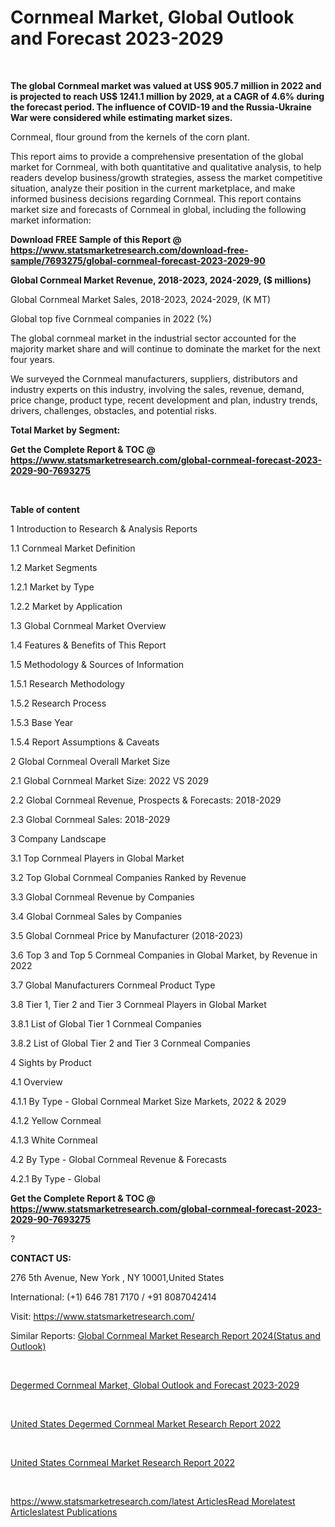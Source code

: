 <h1>Cornmeal Market, Global Outlook and Forecast 2023-2029</h1><br/><p><strong>The global Cornmeal market was valued at US$ 905.7 million in 2022 and is projected to reach US$ 1241.1 million by 2029, at a <strong>CAGR</strong> of 4.6% during the forecast period. The influence of COVID-19 and the Russia-Ukraine War were considered while estimating market sizes.</strong></p>
 
 
 
 <p>Cornmeal, flour ground from the kernels of the corn plant.</p>
 
 
 
 <p>This report aims to provide a comprehensive presentation of the global market for Cornmeal, with both quantitative and qualitative analysis, to help readers develop business/growth strategies, assess the market competitive situation, analyze their position in the current marketplace, and make informed business decisions regarding Cornmeal. This report contains market size and forecasts of Cornmeal in global, including the following market information:</p>
 
 
 
 <p><strong>Download FREE Sample of this Report @ <a href="https://www.statsmarketresearch.com/download-free-sample/7693275/global-cornmeal-forecast-2023-2029-90">https://www.statsmarketresearch.com/download-free-sample/7693275/global-cornmeal-forecast-2023-2029-90</a></strong></p>
 
 
 
 <p><strong>Global Cornmeal Market Revenue, 2018-2023, 2024-2029, ($ millions)</strong></p>
 
 
 
 <p>Global Cornmeal Market Sales, 2018-2023, 2024-2029, (K MT)</p>
 
 
 
 <p>Global top five Cornmeal companies in 2022 (%)</p>
 
 
 
 <p>The global cornmeal market in the industrial sector accounted for the majority market share and will continue to dominate the market for the next four years.</p>
 
 
 
 <p>We surveyed the Cornmeal manufacturers, suppliers, distributors and industry experts on this industry, involving the sales, revenue, demand, price change, product type, recent development and plan, industry trends, drivers, challenges, obstacles, and potential risks.</p>
 
 
 
 <p><strong>Total Market by Segment:</strong></p>
 
 
 
 <div><b>Get the Complete Report & TOC @ <a href="https://www.statsmarketresearch.com/global-cornmeal-forecast-2023-2029-90-7693275">https://www.statsmarketresearch.com/global-cornmeal-forecast-2023-2029-90-7693275</a></b></div>
 
 
 
 <p><br />
 
 <b>Table of content</b></p>
 
 
 
 <p>1 Introduction to Research & Analysis Reports<br />
 
 1.1 Cornmeal Market Definition<br />
 
 1.2 Market Segments<br />
 
 1.2.1 Market by Type<br />
 
 1.2.2 Market by Application<br />
 
 1.3 Global Cornmeal Market Overview<br />
 
 1.4 Features & Benefits of This Report<br />
 
 1.5 Methodology & Sources of Information<br />
 
 1.5.1 Research Methodology<br />
 
 1.5.2 Research Process<br />
 
 1.5.3 Base Year<br />
 
 1.5.4 Report Assumptions & Caveats<br />
 
 2 Global Cornmeal Overall Market Size<br />
 
 2.1 Global Cornmeal Market Size: 2022 VS 2029<br />
 
 2.2 Global Cornmeal Revenue, Prospects & Forecasts: 2018-2029<br />
 
 2.3 Global Cornmeal Sales: 2018-2029<br />
 
 3 Company Landscape<br />
 
 3.1 Top Cornmeal Players in Global Market<br />
 
 3.2 Top Global Cornmeal Companies Ranked by Revenue<br />
 
 3.3 Global Cornmeal Revenue by Companies<br />
 
 3.4 Global Cornmeal Sales by Companies<br />
 
 3.5 Global Cornmeal Price by Manufacturer (2018-2023)<br />
 
 3.6 Top 3 and Top 5 Cornmeal Companies in Global Market, by Revenue in 2022<br />
 
 3.7 Global Manufacturers Cornmeal Product Type<br />
 
 3.8 Tier 1, Tier 2 and Tier 3 Cornmeal Players in Global Market<br />
 
 3.8.1 List of Global Tier 1 Cornmeal Companies<br />
 
 3.8.2 List of Global Tier 2 and Tier 3 Cornmeal Companies<br />
 
 4 Sights by Product<br />
 
 4.1 Overview<br />
 
 4.1.1 By Type - Global Cornmeal Market Size Markets, 2022 & 2029<br />
 
 4.1.2 Yellow Cornmeal<br />
 
 4.1.3 White Cornmeal<br />
 
 4.2 By Type - Global Cornmeal Revenue & Forecasts<br />
 
 4.2.1 By Type - Global</p>
 
 
 
 <div><b>Get the Complete Report & TOC @ <a href="https://www.statsmarketresearch.com/global-cornmeal-forecast-2023-2029-90-7693275">https://www.statsmarketresearch.com/global-cornmeal-forecast-2023-2029-90-7693275</a></b></div>
 
 
 
 <p>? </p>
 
 
 
 <p><b>CONTACT US:</b><br />
 
 276 5th Avenue, New York , NY 10001,United States<br />
 
 International: (+1) 646 781 7170 / +91 8087042414<br />
 
 Visit: <a href="https://www.statsmarketresearch.com/">https://www.statsmarketresearch.com/</a><br />
 
 Similar Reports: <a href="https://www.statsmarketresearch.com/global-cornmeal-forecast-2023-2029-90-7693275">Global Cornmeal Market Research Report 2024(Status and Outlook)</a><br />
 
 <br />
 
 <a href="https://www.statsmarketresearch.com/global-cornmeal-forecast-2023-2029-90-7693275">Degermed Cornmeal Market, Global Outlook and Forecast 2023-2029</a><br />
 
 <br />
 
 <a href="https://www.statsmarketresearch.com/global-cornmeal-forecast-2023-2029-90-7693275">United States Degermed Cornmeal Market Research Report 2022</a><br />
 
 <br />
 
 <a href="https://www.statsmarketresearch.com/global-cornmeal-forecast-2023-2029-90-7693275">United States Cornmeal Market Research Report 2022</a><br />
 
 <br />
 
 <a href="https://gyeongbokgung.com">https://www.statsmarketresearch.com/</a><a href="https://hallyeomaritime.com">latest Articles</a><a href="https://jingwansa.com">Read More</a><a href="https://nguoiviet.jp/">latest Articles</a><a href="https://www.intelmarketresearch.com/">latest Publications</a></p>